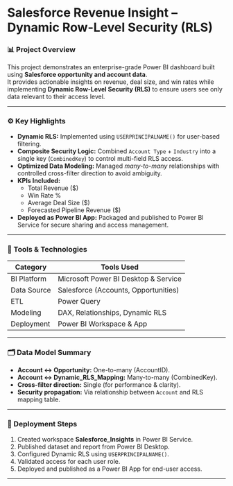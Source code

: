 # Salesforce Revenue Insight – Dynamic Row-Level Security (RLS)

### 📊 Project Overview  
This project demonstrates an enterprise-grade Power BI dashboard built using **Salesforce opportunity and account data**.  
It provides actionable insights on revenue, deal size, and win rates while implementing **Dynamic Row-Level Security (RLS)** to ensure users see only data relevant to their access level.

---

### ⚙️ Key Highlights  
- **Dynamic RLS:** Implemented using `USERPRINCIPALNAME()` for user-based filtering.  
- **Composite Security Logic:** Combined `Account Type` + `Industry` into a single key (`CombinedKey`) to control multi-field RLS access.  
- **Optimized Data Modeling:** Managed *many-to-many* relationships with controlled cross-filter direction to avoid ambiguity.  
- **KPIs Included:**  
  - Total Revenue ($)  
  - Win Rate %  
  - Average Deal Size ($)  
  - Forecasted Pipeline Revenue ($)  
- **Deployed as Power BI App:** Packaged and published to Power BI Service for secure sharing and access management.

---

### 🧠 Tools & Technologies  
| Category | Tools Used |
|-----------|-------------|
| BI Platform | Microsoft Power BI Desktop & Service |
| Data Source | Salesforce (Accounts, Opportunities) |
| ETL | Power Query |
| Modeling | DAX, Relationships, Dynamic RLS |
| Deployment | Power BI Workspace & App |

---

### 🗂️ Data Model Summary  
- **Account ↔ Opportunity:** One-to-many (AccountID).  
- **Account ↔ Dynamic_RLS_Mapping:** Many-to-many (CombinedKey).  
- **Cross-filter direction:** Single (for performance & clarity).  
- **Security propagation:** Via relationship between `Account` and RLS mapping table.  

---

### 🚀 Deployment Steps  
1. Created workspace **Salesforce_Insights** in Power BI Service.  
2. Published dataset and report from Power BI Desktop.  
3. Configured Dynamic RLS using `USERPRINCIPALNAME()`.  
4. Validated access for each user role.  
5. Deployed and published as a Power BI App for end-user access.

---

